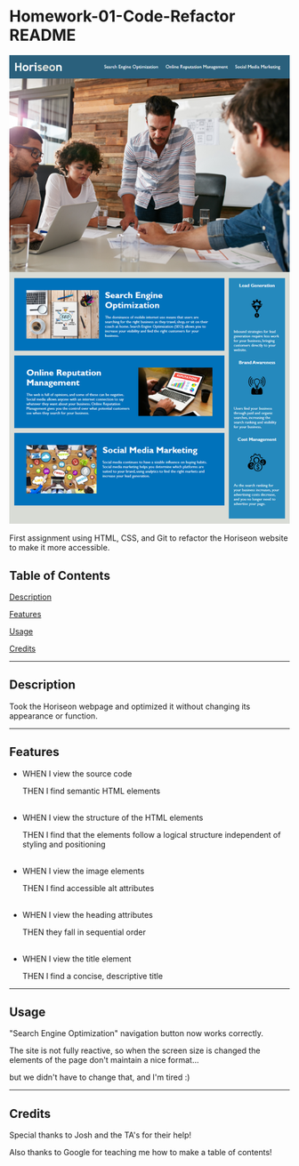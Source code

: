 # Homework-01-Code-Refactor README

![Horiseon Webpage](\assets\images\01-html-css-git-homework-demo.png)

First assignment using HTML, CSS, and Git to refactor the Horiseon website to make it more accessible.

## Table of Contents
[Description](#description)

[Features](#features)

[Usage](#usage)

[Credits](#credits)

---

## Description

Took the Horiseon webpage and optimized it without changing its appearance or function.


---

## Features

- WHEN I view the source code

    THEN I find semantic HTML elements
<br><br>
- WHEN I view the structure of the HTML elements

    THEN I find that the elements follow a logical structure independent of styling and positioning
<br><br>
- WHEN I view the image elements

    THEN I find accessible alt attributes
<br><br>
- WHEN I view the heading attributes

    THEN they fall in sequential order
<br><br>
- WHEN I view the title element

    THEN I find a concise, descriptive title

___

## Usage

"Search Engine Optimization" navigation button now works correctly.

The site is not fully reactive, so when the screen size is changed the elements of the page don't maintain a nice format... 

but we didn't have to change that, and I'm tired :)

---

## Credits

Special thanks to Josh and the TA's for their help!

Also thanks to Google for teaching me how to make a table of contents!